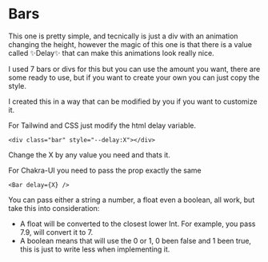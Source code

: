 # Bars

This one is pretty simple, and tecnically is just a div with an animation changing the height, however the magic of this one is that there is a value called ✨Delay✨ that can make this animations look really nice.

I used 7 bars or divs for this but you can use the amount you want, there are some ready to use, but if you want to create your own you can just copy the style.

I created this in a way that can be modified by you if you want to customize it.

For Tailwind and CSS just modify the html delay variable.

```
<div class="bar" style="--delay:X"></div>
```

Change the X by any value you need and thats it.

For Chakra-UI you need to pass the prop exactly the same

```
<Bar delay={X} />
```

You can pass either a string a number, a float even a boolean, all work, but take this into consideration:

- A float will be converted to the closest lower Int. For example, you pass 7.9, will convert it to 7.
- A boolean means that will use the 0 or 1, 0 been false and 1 been true, this is just to write less when implementing it.

